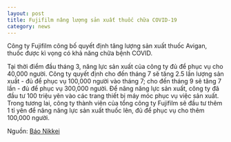 ```yaml
---
layout: post
title: Fujifilm nâng lượng sản xuất thuốc chữa COVID-19
category: news
---
```

Công ty Fujifilm công bố quyết định tăng lượng sản xuất thuốc Avigan, thuốc được kì vọng có khả năng chữa bệnh COVID.

Tại thời điểm đầu tháng 3, năng lực sản xuất của công ty đủ để phục vụ cho 40,000 người. Công ty quyết định cho đến tháng 7 sẽ tăng 2.5 lần lượng sản xuất - đủ để phục vụ 100,000 người vào tháng 7; cho đến tháng 9 sẽ tăng 7 lần - đủ để phục vụ 300,000 người. Để nâng năng lực sản xuất, công ty đã đầu tư 100 triệu yên vào các trang thiết bị máy móc phục vụ việc sản xuất. Trong tương lai, công ty thành viên của tổng công ty Fujifilm sẽ đầu tư thêm 1 tỉ yên để nâng năng lực sản xuất thuốc lên, đủ để phục vụ cho thêm 100,000 người.

Nguồn: [Báo Nikkei](https://www.nikkei.com/article/DGXMZO58074630V10C20A4TJC000/)
